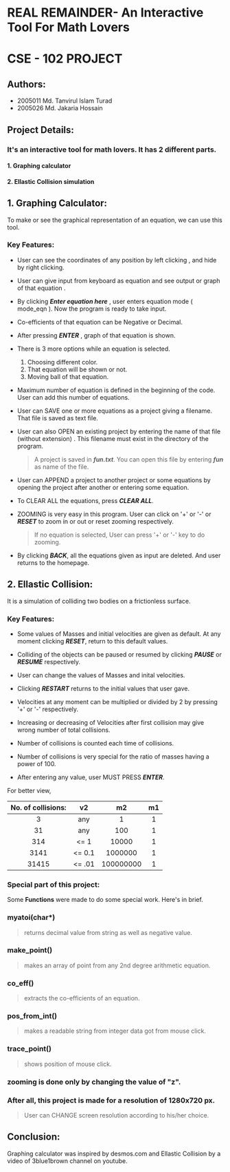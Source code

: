 
# REAL    REMAINDER- An Interactive Tool For Math Lovers

# CSE - 102 PROJECT

## Authors:

* 2005011	Md. Tanvirul Islam Turad
* 2005026	Md. Jakaria Hossain

## Project Details:
	
### It's an interactive tool for math lovers. It has 2 different parts. 

####	1.	Graphing calculator
####	2.	Ellastic Collision simulation

## 1.	Graphing Calculator:
		
To make or see the graphical representation of an equation, we can use this tool.

			
### Key Features:
		

* User can see the coordinates of any position by left clicking , and hide by right clicking.

* User can give input from keyboard as equation and see output or graph of that equation .

* By clicking ***Enter equation here*** , user enters equation mode ( mode_eqn ). Now the program is ready to take input.

* Co-efficients of that equation can be Negative or Decimal. 

* After pressing ***ENTER*** , graph of that equation is shown.

* There is 3 more options while an equation is selected.

  1. Choosing different color.
  2. That equation will be shown or not.
  3. Moving ball of that equation.

* Maximum number of equation is defined in the beginning of the code. User can add this number of equations.

* User can SAVE one or more equations as a project giving a filename. That file is saved as text file.

* User can also OPEN an existing project by entering the name of that file (without extension) . This filename must exist in the directory of the program.

  >	A project is saved in ***fun.txt***. You can open this file by entering ***fun*** as name of the file.

* User can APPEND a project to another project or some equations by opening the project after another or entering some equation.

* To CLEAR ALL the equations, press ***CLEAR ALL***.

* ZOOMING is very easy in this program. User can click on '+' or '-' or ***RESET*** to zoom in or out or reset zooming respectively.

   > If no equation is selected, User can press '+' or '-' key to do zooming.

* By clicking ***BACK***, all the equations given as input are deleted. And user returns to the homepage.


## 2.	Ellastic Collision:
  
It is a simulation of colliding two bodies on a frictionless surface.
  
### Key Features:

* Some values of Masses and initial velocities are given as default. At any moment clicking ***RESET***, return to this default values.

* Colliding of the objects can be paused or resumed by clicking ***PAUSE*** or ***RESUME*** respectively.

* User can change the values of Masses and inital velocities. 

* Clicking ***RESTART*** returns to the initial values that user gave.

* Velocities at any moment can be multiplied or divided by 2 by pressing '+' or '-' respectively.

* Increasing or decreasing of Velocities after first collision may give wrong number of total collisions.

* Number of collisions is counted each time of collisions.

* Number of collisions is very special for the ratio of masses having a power of 100.

* After entering any value, user MUST PRESS ***ENTER***.

For better view,

| No. of collisions:|	v2  |   m2  |	m1 |
| :---:             | :---: | :---: | :---:| 
| 3		|			    any	|		1	|		      1|
|31		|			    any	|		100	|		1|
|    314	|				    <= 1	|    10000	|	1|
|   3141	|				<= 0.1|		1000000	|	1	|
|  31415	|				<= .01 | 	100000000	|1|


### Special part of this project:

Some **Functions** were made to do some special work. Here's in brief.

### myatoi(char*)  
>	returns decimal value from string as well as negative value. 


### make_point()	
>	makes an array of point from any 2nd degree arithmetic equation.

### co_eff()	 	
>	extracts the co-efficients of an equation.

### pos_from_int() 
>	makes a readable string from integer data got from mouse click.

### trace_point() 
>	shows position of mouse click.

### zooming is done only by changing the value of "z".

### 	After all, this project is made for a resolution of 1280x720 px. 
> User can CHANGE screen resolution according to his/her choice. 


## Conclusion:

Graphing calculator was inspired by desmos.com and Ellastic Collision by a video of 3blue1brown channel on youtube.
